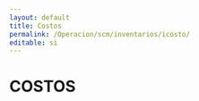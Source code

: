 ```yaml
---
layout: default
title: Costos
permalink: /Operacion/scm/inventarios/icosto/
editable: si
---
```


# COSTOS

